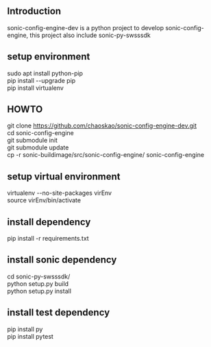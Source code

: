 ## Introduction
sonic-config-engine-dev is a python project to develop sonic-config-engine, this project also include sonic-py-swsssdk

## setup environment
sudo apt install python-pip  
pip install --upgrade pip  
pip install virtualenv  

## HOWTO
git clone https://github.com/chaoskao/sonic-config-engine-dev.git  
cd sonic-config-engine  
git submodule init  
git submodule update  
cp -r sonic-buildimage/src/sonic-config-engine/ sonic-config-engine

## setup virtual environment
virtualenv --no-site-packages virEnv  
source virEnv/bin/activate

## install dependency
pip install -r requirements.txt

## install sonic dependency
cd sonic-py-swsssdk/  
python setup.py build  
python setup.py install  

## install test dependency
pip install py  
pip install pytest
